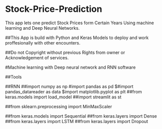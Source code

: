# Stock-Price-Prediction
This app lets one predict Stock Prices form Certain Years Using machine learning and Deep Neural Networks.

##This App is build with Python and Keras Models to deploy and work proffesionally with other encounters.

##Do not Copyright without previous Rights from owner or Acknowledgement of services.

#Machine learning with Deep neural network and RNN software

##Tools


##RNN
##import numpy as np
#import pandas as pd
$#import pandas_datareader as data
$import matplotlib.pyplot as plt
##from keras.models import load_model
##import streamlit as st

##from sklearn.preprocessing import MinMaxScaler

##from keras.models import Sequential
##from keras.layers import Dense
##from keras.layers import LSTM
##from keras.layers import Dropout
    
